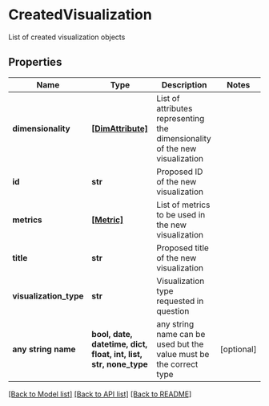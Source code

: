 # CreatedVisualization

List of created visualization objects

## Properties
Name | Type | Description | Notes
------------ | ------------- | ------------- | -------------
**dimensionality** | [**[DimAttribute]**](DimAttribute.md) | List of attributes representing the dimensionality of the new visualization | 
**id** | **str** | Proposed ID of the new visualization | 
**metrics** | [**[Metric]**](Metric.md) | List of metrics to be used in the new visualization | 
**title** | **str** | Proposed title of the new visualization | 
**visualization_type** | **str** | Visualization type requested in question | 
**any string name** | **bool, date, datetime, dict, float, int, list, str, none_type** | any string name can be used but the value must be the correct type | [optional]

[[Back to Model list]](../README.md#documentation-for-models) [[Back to API list]](../README.md#documentation-for-api-endpoints) [[Back to README]](../README.md)


